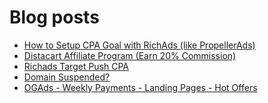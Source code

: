 # Blog posts
<!-- BLOG-POST-LIST:START -->
- [How to Setup CPA Goal with RichAds &lpar;like PropellerAds&rpar;](https://afflift.com/f/threads/how-to-setup-cpa-goal-with-richads-like-propellerads.10402/)
- [Distacart Affiliate Program &lpar;Earn 20% Commission&rpar;](https://afflift.com/f/threads/distacart-affiliate-program-earn-20-commission.10050/)
- [Richads Target Push CPA](https://afflift.com/f/threads/richads-target-push-cpa.10408/)
- [Domain Suspended?](https://afflift.com/f/threads/domain-suspended.10404/)
- [OGAds - Weekly Payments - Landing Pages - Hot Offers](https://afflift.com/f/threads/ogads-weekly-payments-landing-pages-hot-offers.3223/)
<!-- BLOG-POST-LIST:END -->
